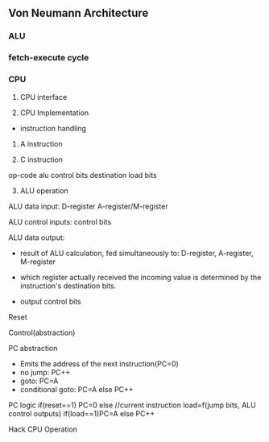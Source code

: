 ## Von Neumann Architecture

### ALU

### fetch-execute cycle 

### CPU

1. CPU interface

2. CPU Implementation

* instruction handling

1. A instruction

2. C instruction

op-code
alu control bits
destination load bits


3. ALU operation

ALU data input:
D-register
A-register/M-register

ALU control inputs:
control bits

ALU data output:
* result of ALU calculation, fed simultaneously to: D-register, A-register, M-register

* which register actually received the incoming value is determined by the instruction's destination bits.

* output control bits

Reset



Control(abstraction)

PC abstraction
* Emits the address of the next instruction(PC=0)
* no jump: PC++
* goto: PC=A
* conditional goto: PC=A else PC++

PC logic
if(reset==1) PC=0
else
	//current instruction
	load=f(jump bits, ALU control outputs)
	if(load==1)PC=A
	else PC++


Hack CPU Operation




